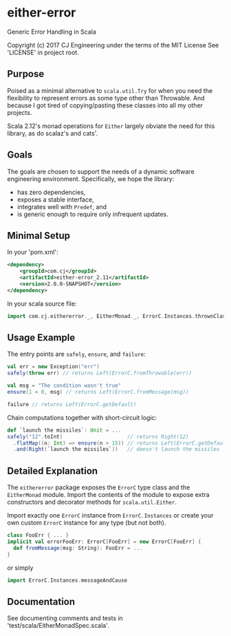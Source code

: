 # either-error

Generic Error Handling in Scala

Copyright (c) 2017 CJ Engineering under the terms of the MIT License
See 'LICENSE' in project root.

## Purpose

Poised as a minimal alternative to `scala.util.Try` for when you need the
flexibility to represent errors as some type other than Throwable. And because I
got tired of copying/pasting these classes into all my other projects.

Scala 2.12's monad operations for `Either` largely obviate the need for this
library, as do scalaz's and cats'.

## Goals

The goals are chosen to support the needs of a dynamic software engineering
environment. Specifically, we hope the library:

- has zero dependencies,
- exposes a stable interface,
- integrates well with `Predef`, and
- is generic enough to require only infrequent updates.

## Minimal Setup

In your 'pom.xml':

```xml
<dependency>
    <groupId>com.cj</groupId>
    <artifactId>either-error_2.11</artifactId>
    <version>2.0.0-SNAPSHOT</version>
</dependency>
```

In your scala source file:

```scala
import com.cj.eithererror._, EitherMonad._, ErrorC.Instances.thrownClassAndMessage
```

## Usage Example

The entry points are `safely`, `ensure`, and `failure`:

```scala
val err = new Exception("err")
safely(throw err) // returns Left(ErrorC.fromThrowable(err))

val msg = "The condition wasn't true"
ensure(1 < 0, msg) // returns Left(ErrorC.fromMessage(msg))

failure // returns Left(ErrorC.getDefault)
```

Chain computations together with short-circuit logic:

```scala
def `launch the missiles`: Unit = ...
safely("12".toInt)                     // returns Right(12)
  .flatMap((n: Int) => ensure(n > 15)) // returns Left(ErrorC.getDefault)
  .and(Right(`launch the missiles`))   // doesn't launch the missiles
```

## Detailed Explanation

The `eithererror` package exposes the `ErrorC` type class and the `EitherMonad`
module. Import the contents of the module to expose extra constructors and
decorator methods for `scala.util.Either`.

Import exactly one `ErrorC` instance from `ErrorC.Instances` or create your own
custom `ErrorC` instance for any type (but not both).

```scala
class FooErr { ... }
implicit val errorFooErr: ErrorC[FooErr] = new ErrorC[FooErr] {
  def fromMessage(msg: String): FooErr = ...
}
```

or simply

```scala
import ErrorC.Instances.messageAndCause
```

## Documentation

See documenting comments and tests in 'test/scala/EitherMonadSpec.scala'.
